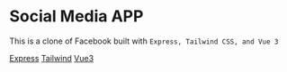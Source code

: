 # Social Media APP

This is a clone of Facebook built with `Express, Tailwind CSS, and Vue 3`

[Express](https://expressjs.com)
[Tailwind](https://tailwindcss.com)
[Vue3](https:vuejs.org)